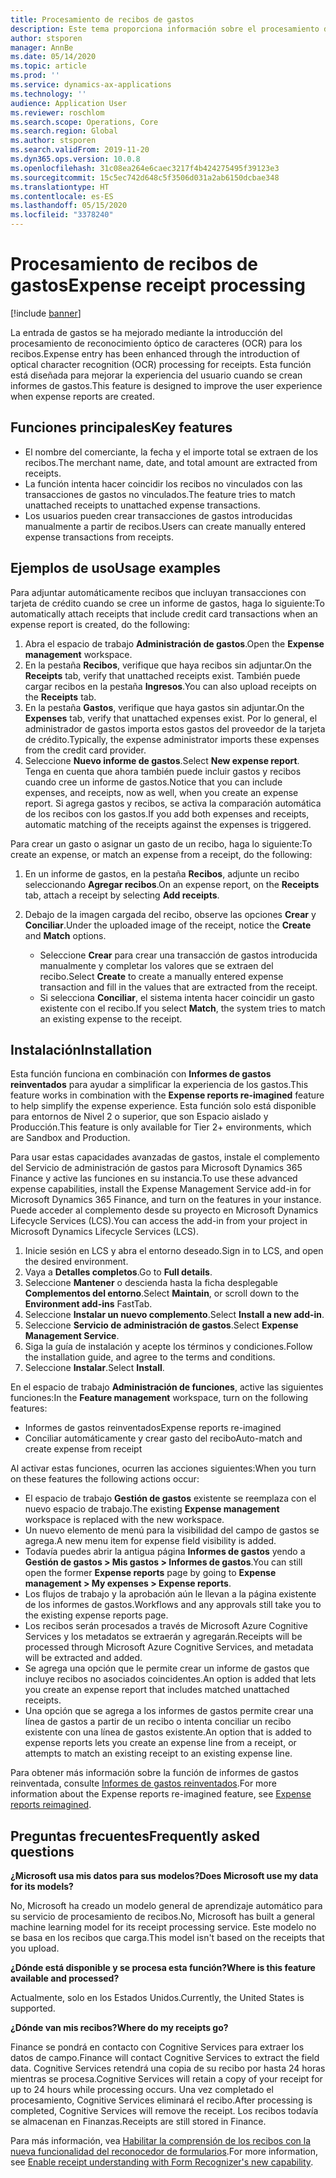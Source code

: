 ```yaml
---
title: Procesamiento de recibos de gastos
description: Este tema proporciona información sobre el procesamiento de recibos mediante reconocimiento óptico de caracteres (OCR). Esta función está diseñada para mejorar la experiencia del usuario cuando se crean informes de gastos en Microsoft Dynamics 365 Finance.
author: stsporen
manager: AnnBe
ms.date: 05/14/2020
ms.topic: article
ms.prod: ''
ms.service: dynamics-ax-applications
ms.technology: ''
audience: Application User
ms.reviewer: roschlom
ms.search.scope: Operations, Core
ms.search.region: Global
ms.author: stsporen
ms.search.validFrom: 2019-11-20
ms.dyn365.ops.version: 10.0.8
ms.openlocfilehash: 31c08ea264e6caec3217f4b424275495f39123e3
ms.sourcegitcommit: 15c5ec742d648c5f3506d031a2ab6150dcbae348
ms.translationtype: HT
ms.contentlocale: es-ES
ms.lasthandoff: 05/15/2020
ms.locfileid: "3378240"
---
```

# <a name="expense-receipt-processing"></a><span data-ttu-id="47c15-104">Procesamiento de recibos de gastos</span><span class="sxs-lookup"><span data-stu-id="47c15-104">Expense receipt processing</span></span>

[!include [banner](../includes/banner.md)]

<span data-ttu-id="47c15-105">La entrada de gastos se ha mejorado mediante la introducción del procesamiento de reconocimiento óptico de caracteres (OCR) para los recibos.</span><span class="sxs-lookup"><span data-stu-id="47c15-105">Expense entry has been enhanced through the introduction of optical character recognition (OCR) processing for receipts.</span></span> <span data-ttu-id="47c15-106">Esta función está diseñada para mejorar la experiencia del usuario cuando se crean informes de gastos.</span><span class="sxs-lookup"><span data-stu-id="47c15-106">This feature is designed to improve the user experience when expense reports are created.</span></span>

## <a name="key-features"></a><span data-ttu-id="47c15-107">Funciones principales</span><span class="sxs-lookup"><span data-stu-id="47c15-107">Key features</span></span>

- <span data-ttu-id="47c15-108">El nombre del comerciante, la fecha y el importe total se extraen de los recibos.</span><span class="sxs-lookup"><span data-stu-id="47c15-108">The merchant name, date, and total amount are extracted from receipts.</span></span>
- <span data-ttu-id="47c15-109">La función intenta hacer coincidir los recibos no vinculados con las transacciones de gastos no vinculados.</span><span class="sxs-lookup"><span data-stu-id="47c15-109">The feature tries to match unattached receipts to unattached expense transactions.</span></span>
- <span data-ttu-id="47c15-110">Los usuarios pueden crear transacciones de gastos introducidas manualmente a partir de recibos.</span><span class="sxs-lookup"><span data-stu-id="47c15-110">Users can create manually entered expense transactions from receipts.</span></span>

## <a name="usage-examples"></a><span data-ttu-id="47c15-111">Ejemplos de uso</span><span class="sxs-lookup"><span data-stu-id="47c15-111">Usage examples</span></span>

<span data-ttu-id="47c15-112">Para adjuntar automáticamente recibos que incluyan transacciones con tarjeta de crédito cuando se cree un informe de gastos, haga lo siguiente:</span><span class="sxs-lookup"><span data-stu-id="47c15-112">To automatically attach receipts that include credit card transactions when an expense report is created, do the following:</span></span>

  1. <span data-ttu-id="47c15-113">Abra el espacio de trabajo **Administración de gastos**.</span><span class="sxs-lookup"><span data-stu-id="47c15-113">Open the **Expense management** workspace.</span></span>
  2. <span data-ttu-id="47c15-114">En la pestaña **Recibos**, verifique que haya recibos sin adjuntar.</span><span class="sxs-lookup"><span data-stu-id="47c15-114">On the **Receipts** tab, verify that unattached receipts exist.</span></span> <span data-ttu-id="47c15-115">También puede cargar recibos en la pestaña **Ingresos**.</span><span class="sxs-lookup"><span data-stu-id="47c15-115">You can also upload receipts on the **Receipts** tab.</span></span>
  3. <span data-ttu-id="47c15-116">En la pestaña **Gastos**, verifique que haya gastos sin adjuntar.</span><span class="sxs-lookup"><span data-stu-id="47c15-116">On the **Expenses** tab, verify that unattached expenses exist.</span></span> <span data-ttu-id="47c15-117">Por lo general, el administrador de gastos importa estos gastos del proveedor de la tarjeta de crédito.</span><span class="sxs-lookup"><span data-stu-id="47c15-117">Typically, the expense administrator imports these expenses from the credit card provider.</span></span>
  4. <span data-ttu-id="47c15-118">Seleccione **Nuevo informe de gastos**.</span><span class="sxs-lookup"><span data-stu-id="47c15-118">Select **New expense report**.</span></span> <span data-ttu-id="47c15-119">Tenga en cuenta que ahora también puede incluir gastos y recibos cuando cree un informe de gastos.</span><span class="sxs-lookup"><span data-stu-id="47c15-119">Notice that you can include expenses, and receipts, now as well, when you create an expense report.</span></span> <span data-ttu-id="47c15-120">Si agrega gastos y recibos, se activa la comparación automática de los recibos con los gastos.</span><span class="sxs-lookup"><span data-stu-id="47c15-120">If you add both expenses and receipts, automatic matching of the receipts against the expenses is triggered.</span></span>

<span data-ttu-id="47c15-121">Para crear un gasto o asignar un gasto de un recibo, haga lo siguiente:</span><span class="sxs-lookup"><span data-stu-id="47c15-121">To create an expense, or match an expense from a receipt, do the following:</span></span>

  1. <span data-ttu-id="47c15-122">En un informe de gastos, en la pestaña **Recibos**, adjunte un recibo seleccionando **Agregar recibos**.</span><span class="sxs-lookup"><span data-stu-id="47c15-122">On an expense report, on the **Receipts** tab, attach a receipt by selecting **Add receipts**.</span></span>
  2. <span data-ttu-id="47c15-123">Debajo de la imagen cargada del recibo, observe las opciones **Crear** y **Conciliar**.</span><span class="sxs-lookup"><span data-stu-id="47c15-123">Under the uploaded image of the receipt, notice the **Create** and **Match** options.</span></span>

      - <span data-ttu-id="47c15-124">Seleccione **Crear** para crear una transacción de gastos introducida manualmente y completar los valores que se extraen del recibo.</span><span class="sxs-lookup"><span data-stu-id="47c15-124">Select **Create** to create a manually entered expense transaction and fill in the values that are extracted from the receipt.</span></span>
      - <span data-ttu-id="47c15-125">Si selecciona **Conciliar**, el sistema intenta hacer coincidir un gasto existente con el recibo.</span><span class="sxs-lookup"><span data-stu-id="47c15-125">If you select **Match**, the system tries to match an existing expense to the receipt.</span></span>

## <a name="installation"></a><span data-ttu-id="47c15-126">Instalación</span><span class="sxs-lookup"><span data-stu-id="47c15-126">Installation</span></span>

<span data-ttu-id="47c15-127">Esta función funciona en combinación con **Informes de gastos reinventados** para ayudar a simplificar la experiencia de los gastos.</span><span class="sxs-lookup"><span data-stu-id="47c15-127">This feature works in combination with the **Expense reports re-imagined** feature to help simplify the expense experience.</span></span> <span data-ttu-id="47c15-128">Esta función solo está disponible para entornos de Nivel 2 o superior, que son Espacio aislado y Producción.</span><span class="sxs-lookup"><span data-stu-id="47c15-128">This feature is only available for Tier 2+ environments, which are Sandbox and Production.</span></span>

<span data-ttu-id="47c15-129">Para usar estas capacidades avanzadas de gastos, instale el complemento del Servicio de administración de gastos para Microsoft Dynamics 365 Finance y active las funciones en su instancia.</span><span class="sxs-lookup"><span data-stu-id="47c15-129">To use these advanced expense capabilities, install the Expense Management Service add-in for Microsoft Dynamics 365 Finance, and turn on the features in your instance.</span></span> <span data-ttu-id="47c15-130">Puede acceder al complemento desde su proyecto en Microsoft Dynamics Lifecycle Services (LCS).</span><span class="sxs-lookup"><span data-stu-id="47c15-130">You can access the add-in from your project in Microsoft Dynamics Lifecycle Services (LCS).</span></span>

1. <span data-ttu-id="47c15-131">Inicie sesión en LCS y abra el entorno deseado.</span><span class="sxs-lookup"><span data-stu-id="47c15-131">Sign in to LCS, and open the desired environment.</span></span>
2. <span data-ttu-id="47c15-132">Vaya a **Detalles completos**.</span><span class="sxs-lookup"><span data-stu-id="47c15-132">Go to **Full details**.</span></span>
3. <span data-ttu-id="47c15-133">Seleccione **Mantener** o descienda hasta la ficha desplegable **Complementos del entorno**.</span><span class="sxs-lookup"><span data-stu-id="47c15-133">Select **Maintain**, or scroll down to the **Environment add-ins** FastTab.</span></span>
4. <span data-ttu-id="47c15-134">Seleccione **Instalar un nuevo complemento**.</span><span class="sxs-lookup"><span data-stu-id="47c15-134">Select **Install a new add-in**.</span></span>
5. <span data-ttu-id="47c15-135">Seleccione **Servicio de administración de gastos**.</span><span class="sxs-lookup"><span data-stu-id="47c15-135">Select **Expense Management Service**.</span></span>
6. <span data-ttu-id="47c15-136">Siga la guía de instalación y acepte los términos y condiciones.</span><span class="sxs-lookup"><span data-stu-id="47c15-136">Follow the installation guide, and agree to the terms and conditions.</span></span>
7. <span data-ttu-id="47c15-137">Seleccione **Instalar**.</span><span class="sxs-lookup"><span data-stu-id="47c15-137">Select **Install**.</span></span>

<span data-ttu-id="47c15-138">En el espacio de trabajo **Administración de funciones**, active las siguientes funciones:</span><span class="sxs-lookup"><span data-stu-id="47c15-138">In the **Feature management** workspace, turn on the following features:</span></span>

- <span data-ttu-id="47c15-139">Informes de gastos reinventados</span><span class="sxs-lookup"><span data-stu-id="47c15-139">Expense reports re-imagined</span></span>
- <span data-ttu-id="47c15-140">Conciliar automáticamente y crear gasto del recibo</span><span class="sxs-lookup"><span data-stu-id="47c15-140">Auto-match and create expense from receipt</span></span>

<span data-ttu-id="47c15-141">Al activar estas funciones, ocurren las acciones siguientes:</span><span class="sxs-lookup"><span data-stu-id="47c15-141">When you turn on these features the following actions occur:</span></span>

- <span data-ttu-id="47c15-142">El espacio de trabajo **Gestión de gastos** existente se reemplaza con el nuevo espacio de trabajo.</span><span class="sxs-lookup"><span data-stu-id="47c15-142">The existing **Expense management** workspace is replaced with the new workspace.</span></span>
- <span data-ttu-id="47c15-143">Un nuevo elemento de menú para la visibilidad del campo de gastos se agrega.</span><span class="sxs-lookup"><span data-stu-id="47c15-143">A new menu item for expense field visibility is added.</span></span>
- <span data-ttu-id="47c15-144">Todavía puedes abrir la antigua página **Informes de gastos** yendo a **Gestión de gastos > Mis gastos > Informes de gastos**.</span><span class="sxs-lookup"><span data-stu-id="47c15-144">You can still open the former **Expense reports** page by going to **Expense management > My expenses > Expense reports**.</span></span>
- <span data-ttu-id="47c15-145">Los flujos de trabajo y la aprobación aún le llevan a la página existente de los informes de gastos.</span><span class="sxs-lookup"><span data-stu-id="47c15-145">Workflows and any approvals still take you to the existing expense reports page.</span></span>
- <span data-ttu-id="47c15-146">Los recibos serán procesados a través de Microsoft Azure Cognitive Services y los metadatos se extraerán y agregarán.</span><span class="sxs-lookup"><span data-stu-id="47c15-146">Receipts will be processed through Microsoft Azure Cognitive Services, and metadata will be extracted and added.</span></span>
- <span data-ttu-id="47c15-147">Se agrega una opción que le permite crear un informe de gastos que incluye recibos no asociados coincidentes.</span><span class="sxs-lookup"><span data-stu-id="47c15-147">An option is added that lets you create an expense report that includes matched unattached receipts.</span></span>
- <span data-ttu-id="47c15-148">Una opción que se agrega a los informes de gastos permite crear una línea de gastos a partir de un recibo o intenta conciliar un recibo existente con una línea de gastos existente.</span><span class="sxs-lookup"><span data-stu-id="47c15-148">An option that is added to expense reports lets you create an expense line from a receipt, or attempts to match an existing receipt to an existing expense line.</span></span>

<span data-ttu-id="47c15-149">Para obtener más información sobre la función de informes de gastos reinventada, consulte [Informes de gastos reinventados](ExpenseWorkspaceNew.md).</span><span class="sxs-lookup"><span data-stu-id="47c15-149">For more information about the Expense reports re-imagined feature, see [Expense reports reimagined](ExpenseWorkspaceNew.md).</span></span>

## <a name="frequently-asked-questions"></a><span data-ttu-id="47c15-150">Preguntas frecuentes</span><span class="sxs-lookup"><span data-stu-id="47c15-150">Frequently asked questions</span></span>

<span data-ttu-id="47c15-151">**¿Microsoft usa mis datos para sus modelos?**</span><span class="sxs-lookup"><span data-stu-id="47c15-151">**Does Microsoft use my data for its models?**</span></span>

<span data-ttu-id="47c15-152">No, Microsoft ha creado un modelo general de aprendizaje automático para su servicio de procesamiento de recibos.</span><span class="sxs-lookup"><span data-stu-id="47c15-152">No, Microsoft has built a general machine learning model for its receipt processing service.</span></span> <span data-ttu-id="47c15-153">Este modelo no se basa en los recibos que carga.</span><span class="sxs-lookup"><span data-stu-id="47c15-153">This model isn't based on the receipts that you upload.</span></span>

<span data-ttu-id="47c15-154">**¿Dónde está disponible y se procesa esta función?**</span><span class="sxs-lookup"><span data-stu-id="47c15-154">**Where is this feature available and processed?**</span></span>

<span data-ttu-id="47c15-155">Actualmente, solo en los Estados Unidos.</span><span class="sxs-lookup"><span data-stu-id="47c15-155">Currently, the United States is supported.</span></span>

<span data-ttu-id="47c15-156">**¿Dónde van mis recibos?**</span><span class="sxs-lookup"><span data-stu-id="47c15-156">**Where do my receipts go?**</span></span>

<span data-ttu-id="47c15-157">Finance se pondrá en contacto con Cognitive Services para extraer los datos de campo.</span><span class="sxs-lookup"><span data-stu-id="47c15-157">Finance will contact Cognitive Services to extract the field data.</span></span> <span data-ttu-id="47c15-158">Cognitive Services retendrá una copia de su recibo por hasta 24 horas mientras se procesa.</span><span class="sxs-lookup"><span data-stu-id="47c15-158">Cognitive Services will retain a copy of your receipt for up to 24 hours while processing occurs.</span></span> <span data-ttu-id="47c15-159">Una vez completado el procesamiento, Cognitive Services eliminará el recibo.</span><span class="sxs-lookup"><span data-stu-id="47c15-159">After processing is completed, Cognitive Services will remove the receipt.</span></span> <span data-ttu-id="47c15-160">Los recibos todavía se almacenan en Finanzas.</span><span class="sxs-lookup"><span data-stu-id="47c15-160">Receipts are still stored in Finance.</span></span>

<span data-ttu-id="47c15-161">Para más información, vea [Habilitar la comprensión de los recibos con la nueva funcionalidad del reconocedor de formularios](https://azure.microsoft.com/blog/enable-receipt-understanding-with-form-recognizer-s-new-capability/).</span><span class="sxs-lookup"><span data-stu-id="47c15-161">For more information, see [Enable receipt understanding with Form Recognizer's new capability](https://azure.microsoft.com/blog/enable-receipt-understanding-with-form-recognizer-s-new-capability/).</span></span>
